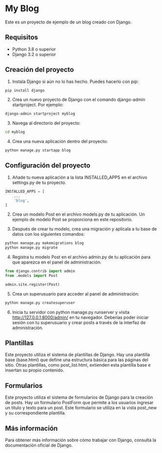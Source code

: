 # My Blog

Este es un proyecto de ejemplo de un blog creado con Django.

## Requisitos

- Python 3.8 o superior
- Django 3.2 o superior

## Creación del proyecto

1. Instala Django si aún no lo has hecho. Puedes hacerlo con pip:

```bash
pip install django
```

2. Crea un nuevo proyecto de Django con el comando django-admin startproject. Por ejemplo:
```bash
django-admin startproject myblog
```
3. Navega al directorio del proyecto:
```bash
cd myblog
```
4. Crea una nueva aplicación dentro del proyecto:
```bash
python manage.py startapp blog
```

## Configuración del proyecto

1. Añade tu nueva aplicación a la lista INSTALLED_APPS en el archivo settings.py de tu proyecto.
```python
INSTALLED_APPS = [
    ...
    'blog',
]
```

2. Crea un modelo Post en el archivo models.py de tu aplicación. Un ejemplo de modelo Post se proporciona en este repositorio.

3. Después de crear tu modelo, crea una migración y aplícala a tu base de datos con los siguientes comandos:

```bash
python manage.py makemigrations blog
python manage.py migrate
```

4. Registra tu modelo Post en el archivo admin.py de tu aplicación para que aparezca en el panel de administración.

```python
from django.contrib import admin
from .models import Post

admin.site.register(Post)
```
5. Crea un superusuario para acceder al panel de administración:
```bash
python manage.py createsuperuser
```
6. Inicia tu servidor con python manage.py runserver y visita http://127.0.0.1:8000/admin/ en tu navegador. Deberías poder iniciar sesión con tu superusuario y crear posts a través de la interfaz de administración.

## Plantillas

Este proyecto utiliza el sistema de plantillas de Django. Hay una plantilla base (base.html) que define una estructura básica para las páginas del sitio. Otras plantillas, como post_list.html, extienden esta plantilla base e insertan su propio contenido.

## Formularios

Este proyecto utiliza el sistema de formularios de Django para la creación de posts. Hay un formulario PostForm que permite a los usuarios ingresar un título y texto para un post. Este formulario se utiliza en la vista post_new y su correspondiente plantilla.

## Más información

Para obtener más información sobre cómo trabajar con Django, consulta la documentación oficial de Django.
